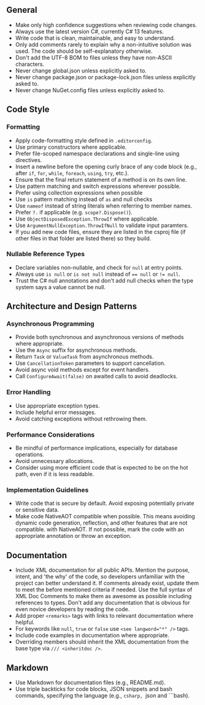 ## General

- Make only high confidence suggestions when reviewing code changes.
- Always use the latest version C#, currently C# 13 features.
- Write code that is clean, maintainable, and easy to understand.
- Only add comments rarely to explain why a non-intuitive solution was used. The code should be self-explanatory otherwise.
- Don't add the UTF-8 BOM to files unless they have non-ASCII characters.
- Never change global.json unless explicitly asked to.
- Never change package.json or package-lock.json files unless explicitly asked to.
- Never change NuGet.config files unless explicitly asked to.

## Code Style

### Formatting

- Apply code-formatting style defined in `.editorconfig`.
- Use primary constructors where applicable.
- Prefer file-scoped namespace declarations and single-line using directives.
- Insert a newline before the opening curly brace of any code block (e.g., after `if`, `for`, `while`, `foreach`, `using`, `try`, etc.).
- Ensure that the final return statement of a method is on its own line.
- Use pattern matching and switch expressions wherever possible.
- Prefer using collection expressions when possible
- Use `is` pattern matching instead of `as` and null checks
- Use `nameof` instead of string literals when referring to member names.
- Prefer `?.` if applicable (e.g. `scope?.Dispose()`).
- Use `ObjectDisposedException.ThrowIf` where applicable.
- Use `ArgumentNullException.ThrowIfNull` to validate input paramters.
- If you add new code files, ensure they are listed in the csproj file (if other files in that folder are listed there) so they build.

### Nullable Reference Types

- Declare variables non-nullable, and check for `null` at entry points.
- Always use `is null` or `is not null` instead of `== null` or `!= null`.
- Trust the C# null annotations and don't add null checks when the type system says a value cannot be null.

## Architecture and Design Patterns

### Asynchronous Programming

- Provide both synchronous and asynchronous versions of methods where appropriate.
- Use the `Async` suffix for asynchronous methods.
- Return `Task` or `ValueTask` from asynchronous methods.
- Use `CancellationToken` parameters to support cancellation.
- Avoid async void methods except for event handlers.
- Call `ConfigureAwait(false)` on awaited calls to avoid deadlocks.

### Error Handling

- Use appropriate exception types. 
- Include helpful error messages.
- Avoid catching exceptions without rethrowing them.

### Performance Considerations

- Be mindful of performance implications, especially for database operations.
- Avoid unnecessary allocations.
- Consider using more efficient code that is expected to be on the hot path, even if it is less readable.

### Implementation Guidelines

- Write code that is secure by default. Avoid exposing potentially private or sensitive data.
- Make code NativeAOT compatible when possible. This means avoiding dynamic code generation, reflection, and other features that are not compatible. with NativeAOT. If not possible, mark the code with an appropriate annotation or throw an exception.

## Documentation

- Include XML documentation for all public APIs. Mention the purpose, intent, and 'the why' of the code, so developers unfamiliar with the project can better understand it. If comments already exist, update them to meet the before mentioned criteria if needed. Use the full syntax of XML Doc Comments to make them as awesome as possible including references to types. Don't add any documentation that is obvious for even novice developers by reading the code.
- Add proper `<remarks>` tags with links to relevant documentation where helpful.
- For keywords like `null`, `true` or `false` use `<see langword="*" />` tags.
- Include code examples in documentation where appropriate.
- Overriding members should inherit the XML documentation from the base type via `/// <inheritdoc />`.

## Markdown
- Use Markdown for documentation files (e.g., README.md).
- Use triple backticks for code blocks, JSON snippets and bash commands, specifying the language (e.g., ```csharp, ```json and ```bash).

<!--
## Testing

- When adding new unit tests, strongly prefer to add them to existing test code files rather than creating new code files.
- We use xUnit SDK v3 for tests.
- Do not emit "Act", "Arrange" or "Assert" comments.
- Use NSubstitute for mocking in tests.
- Copy existing style in nearby files for test method names and capitalization.
- When running tests, if possible use filters and check test run counts, or look at test logs, to ensure they actually ran.
- Do not finish work with any tests commented out or disabled that were not previously commented out or disabled.
-->